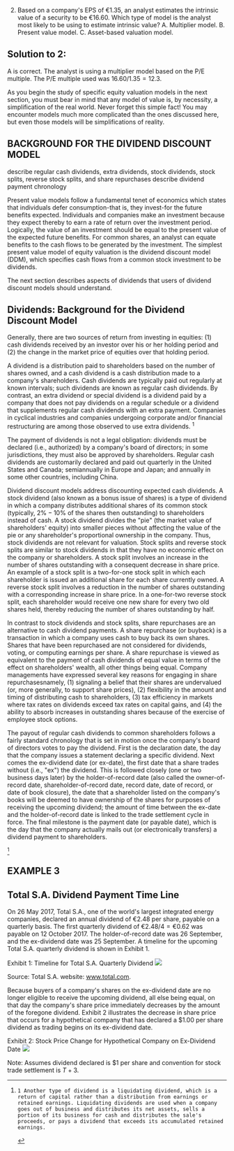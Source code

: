 2. Based on a company's EPS of $€ 1.35$, an analyst estimates the intrinsic value of a security to be $€ 16.60$. Which type of model is the analyst most likely to be using to estimate intrinsic value?
A. Multiplier model.
B. Present value model.
C. Asset-based valuation model.

## Solution to 2:

A is correct. The analyst is using a multiplier model based on the P/E multiple. The P/E multiple used was $16.60 / 1.35=12.3$.

As you begin the study of specific equity valuation models in the next section, you must bear in mind that any model of value is, by necessity, a simplification of the real world. Never forget this simple fact! You may encounter models much more complicated than the ones discussed here, but even those models will be simplifications of reality.

## BACKGROUND FOR THE DIVIDEND DISCOUNT MODEL

describe regular cash dividends, extra dividends, stock dividends, stock splits, reverse stock splits, and share repurchases
describe dividend payment chronology

Present value models follow a fundamental tenet of economics which states that individuals defer consumption-that is, they invest-for the future benefits expected. Individuals and companies make an investment because they expect thereby to earn a rate of return over the investment period. Logically, the value of an investment should be equal to the present value of the expected future benefits. For common shares, an analyst can equate benefits to the cash flows to be generated by the investment. The simplest present value model of equity valuation is the dividend discount model (DDM), which specifies cash flows from a common stock investment to be dividends.

The next section describes aspects of dividends that users of dividend discount models should understand.

## Dividends: Background for the Dividend Discount Model

Generally, there are two sources of return from investing in equities: (1) cash dividends received by an investor over his or her holding period and (2) the change in the market price of equities over that holding period.

A dividend is a distribution paid to shareholders based on the number of shares owned, and a cash dividend is a cash distribution made to a company's shareholders. Cash dividends are typically paid out regularly at known intervals; such dividends are known as regular cash dividends. By contrast, an extra dividend or special dividend is a dividend paid by a company that does not pay dividends on a regular schedule or a
dividend that supplements regular cash dividends with an extra payment. Companies in cyclical industries and companies undergoing corporate and/or financial restructuring are among those observed to use extra dividends. ${ }^{1}$

The payment of dividends is not a legal obligation: dividends must be declared (i.e., authorized) by a company's board of directors; in some jurisdictions, they must also be approved by shareholders. Regular cash dividends are customarily declared and paid out quarterly in the United States and Canada; semiannually in Europe and Japan; and annually in some other countries, including China.

Dividend discount models address discounting expected cash dividends. A stock dividend (also known as a bonus issue of shares) is a type of dividend in which a company distributes additional shares of its common stock (typically, $2 \%-10 \%$ of the shares then outstanding) to shareholders instead of cash. A stock dividend divides the "pie" (the market value of shareholders' equity) into smaller pieces without affecting the value of the pie or any shareholder's proportional ownership in the company. Thus, stock dividends are not relevant for valuation. Stock splits and reverse stock splits are similar to stock dividends in that they have no economic effect on the company or shareholders. A stock split involves an increase in the number of shares outstanding with a consequent decrease in share price. An example of a stock split is a two-for-one stock split in which each shareholder is issued an additional share for each share currently owned. A reverse stock split involves a reduction in the number of shares outstanding with a corresponding increase in share price. In a one-for-two reverse stock split, each shareholder would receive one new share for every two old shares held, thereby reducing the number of shares outstanding by half.

In contrast to stock dividends and stock splits, share repurchases are an alternative to cash dividend payments. A share repurchase (or buyback) is a transaction in which a company uses cash to buy back its own shares. Shares that have been repurchased are not considered for dividends, voting, or computing earnings per share. A share repurchase is viewed as equivalent to the payment of cash dividends of equal value in terms of the effect on shareholders' wealth, all other things being equal. Company managements have expressed several key reasons for engaging in share repurchasesnamely, (1) signaling a belief that their shares are undervalued (or, more generally, to support share prices), (2) flexibility in the amount and timing of distributing cash to shareholders, (3) tax efficiency in markets where tax rates on dividends exceed tax rates on capital gains, and (4) the ability to absorb increases in outstanding shares because of the exercise of employee stock options.

The payout of regular cash dividends to common shareholders follows a fairly standard chronology that is set in motion once the company's board of directors votes to pay the dividend. First is the declaration date, the day that the company issues a statement declaring a specific dividend. Next comes the ex-dividend date (or ex-date), the first date that a share trades without (i.e., "ex") the dividend. This is followed closely (one or two business days later) by the holder-of-record date (also called the owner-of-record date, shareholder-of-record date, record date, date of record, or date of book closure), the date that a shareholder listed on the company's books will be deemed to have ownership of the shares for purposes of receiving the upcoming dividend; the amount of time between the ex-date and the holder-of-record date is linked to the trade settlement cycle in force. The final milestone is the payment date (or payable date), which is the day that the company actually mails out (or electronically transfers) a dividend payment to shareholders.

[^0]
## EXAMPLE 3

## Total S.A. Dividend Payment Time Line

On 26 May 2017, Total S.A., one of the world's largest integrated energy companies, declared an annual dividend of $€ 2.48$ per share, payable on a quarterly basis. The first quarterly dividend of $€ 2.48 / 4=€ 0.62$ was payable on 12 October 2017. The holder-of-record date was 26 September, and the ex-dividend date was 25 September. A timeline for the upcoming Total S.A. quarterly dividend is shown in Exhibit 1.

Exhibit 1: Timeline for Total S.A. Quarterly Dividend
![](https://cdn.mathpix.com/cropped/2025_06_02_284659ce585eccaa3f94g-3.jpg?height=179&width=1066&top_left_y=748&top_left_x=681)

Source: Total S.A. website: www.total.com.

Because buyers of a company's shares on the ex-dividend date are no longer eligible to receive the upcoming dividend, all else being equal, on that day the company's share price immediately decreases by the amount of the foregone dividend. Exhibit 2 illustrates the decrease in share price that occurs for a hypothetical company that has declared a $\$ 1.00$ per share dividend as trading begins on its ex-dividend date.

Exhibit 2: Stock Price Change for Hypothetical Company on Ex-Dividend
Date
![](https://cdn.mathpix.com/cropped/2025_06_02_284659ce585eccaa3f94g-3.jpg?height=649&width=1091&top_left_y=1489&top_left_x=674)

Note: Assumes dividend declared is $\$ 1$ per share and convention for stock trade settlement is $T+3$.


[^0]:    1 Another type of dividend is a liquidating dividend, which is a return of capital rather than a distribution from earnings or retained earnings. Liquidating dividends are used when a company goes out of business and distributes its net assets, sells a portion of its business for cash and distributes the sale's proceeds, or pays a dividend that exceeds its accumulated retained earnings.

